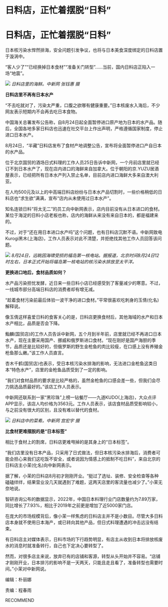 # 日料店，正忙着摆脱“日料”

# 日料店，正忙着摆脱“日料”

日本核污染水悍然排海，安全问题引发争议，也将与日本美食深度绑定的日料店置于漩涡中。

“客人少了”“已经换掉日本食材”“准备关门转型”......当前，国内日料店正陷入一场“地震”。

![](https://inews.gtimg.com/om_bt/OIikZNHtTjycXL6oY3WupKKLQ6pzm18VAbUfQZNH-s7T8AA/1000)
_日料店里的海鲜。中新网 张钰惠 摄_

**日料店里不再有日本水产**

“不去吃就对了，污染太严重，口腹之欲哪有健康重要。”日本核废水入海后，不少网友表示短期内不会再去吃日本食物。

中国海关总署发布公告称，自8月24日起全面暂停进口原产地为日本的水产品。随后，全国各地多家日料店也迅速在社交平台上作出声明，严格遵循国家制度，停止进口日本水产。

8月24日，“半藏”日料店发布了食材产地调整公告，宣布将全面暂停进口产自日本的水产品。

位于北京国贸的酒场日式料理的工作人员25日告诉中新网，一个月前店里就已经订不到日本水产了，现在店内进口的海鲜来自加拿大。位于朝阳的京.YUZU居酒屋表示，已经把所有日本水产列入禁止名单，目前店内进口海鲜大多来自澳大利亚。

在人均500元及以上的中高端日料店纷纷与日本水产品切割时，一些价格稍低的日料店也“求生欲”满满，宣布“店内从未使用过日本水产”。

知名连锁日料“将太无二”的员工向中新网表示，店内目前没有从日本进口的食材。某位于海淀的日料小店老板也称，店内的海鲜从来没有来自日本的，都是福建来的。

不过，对于“还在用日本进口水产吗”这个问题，也有日料店沉默不语。中新网致电Kurogi黑木(上海店)，工作人员表示对此不清楚，并拒绝找其他工作人员回答该问题。

![](https://inews.gtimg.com/om_bt/O_uIcgTqBO4kn76J-4b1Ae7nyFFV_OzWaDNeL9gAFIsusAA/1000)
_8月24日，远眺因海啸受损的福岛第一核电站。据报道，北京时间8月24日12时左右，日本正式开始将福岛第一核电站的核污染水排放至太平洋。_

**更换进口地后，食材品质如何？**

水产品污染担忧发酵，近日来一些日料小店已经感受到了客量减少的寒意。不过，一线城市部分高端日料店的消费者却有增无减。

“趁着食材污染前最后体验一波干净的进口食材。”平常很喜欢吃刺身的玉倩(化名)解释说。

像玉倩这样喜爱日料的食客关心的是，日料店更换食材后，其他海域的水产和日本水产相比，品质是否会下降。

鮨麟(国贸店)的工作人员告诉中新网，五个月到半年前，店里就已经不再进口日本水产，现在主要采用国产、挪威和俄罗斯进口食材。“现在刚好是国产海胆的季节，品质还是比较好的，但俄罗斯的野生金枪鱼的肉比较瘦，在口感上没有养殖金枪鱼那么嫩。”该工作人员直言。

杏木千鹤(国贸店)也表示，受日本核污染水排海的影响，无法进口金枪鱼这类日本“特色水产”，店里的金枪鱼品质受到了一定的影响。

“我们对食材品质的要求是比较严格的，虽然金枪鱼的口感会差一些，但我们会尽力挑选品质最好的。”该店工作人员表示。

中新网还联系到一家“黑珍珠”上榜一钻餐厅——九道KUDO(上海店)，大众点评APP显示，该店人均价格为3563元。工作人员表示，该店食材品质受影响较小，与之前没有很大的区别，且没有难以替代的食材。

![](https://inews.gtimg.com/om_bt/OKT39HO1yJRoRHVQhCg6BejyNCdjU2MffxAwT4OJW5rb8AA/1000)
_日料店中的菜肴。中新网 宫宏宇 摄_

**比食材更难摆脱的是“日本标签”**

相比于食材上的割席，日料店更难甩掉的是其身上的“日本标签”。

“我们店里没有日本产品，只采用了日式做法，但日本核污染水排海后，消费者可能会担心来我们这吃饭不安全，或者说因为情感上的抵制不吃日料”，来自北京的日料店主小茉(化名)向中新网表示。

据了解，小茉的日料店8月初才刚刚开业。“挺过了选址、装修、安全检查等各种磕磕绊绊，结果营业没几天就遇到了难题，这两天店里的客流量也减少了。”小茉无奈地说。

智研咨询公布的数据显示，2022年，中国日本料理行业门店数量约为7.89万家，同比增长了7.93%，相比于2019年之前更是增加了近5000家门店。

在庞大的市场规模背后，像小茉一样焦虑的日料店主并不是小数目。尽管大多日料店本身就不使用日本海产，或已转向其他产品，但日式料理遭遇的冲击远没有结束。

有日料店主对媒体表示，日料市场的下行趋势明显，有店主从收到日本将排放核废水的消息时就准备转行，自己也下定决心要转型了。

然而，对很多店主来说，放弃已有的店铺和客源，转型从头开始并不容易。“店铺才刚刚开业，日本排污的影响不是一天两天，只能且走且看了，准备转型也需要时间。”小茉对中新网说。

编辑：朴丽娜

责编：程春雨

RECOMMEND

